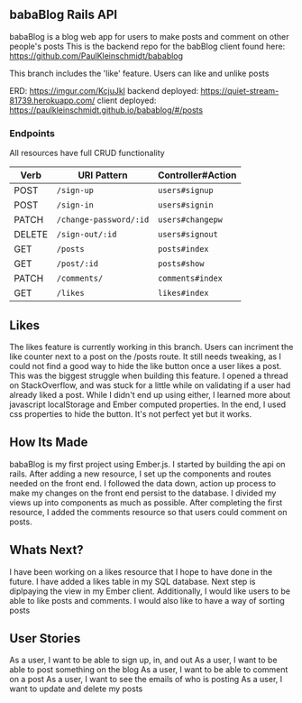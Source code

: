 ## babaBlog Rails API
babaBlog is a blog web app for users to make posts and comment on other people's posts
This is the backend repo for the babBlog client found here:
https://github.com/PaulKleinschmidt/babablog

This branch includes the 'like' feature. Users can like and unlike posts

ERD: https://imgur.com/KcjuJkl
backend deployed: https://quiet-stream-81739.herokuapp.com/
client deployed: https://paulkleinschmidt.github.io/babablog/#/posts

### Endpoints

All resources have full CRUD functionality

| Verb   | URI Pattern            | Controller#Action |
|--------|------------------------|-------------------|
| POST   | `/sign-up`             | `users#signup`    |
| POST   | `/sign-in`             | `users#signin`    |
| PATCH  | `/change-password/:id` | `users#changepw`  |
| DELETE | `/sign-out/:id`        | `users#signout`   |
| GET    | `/posts`               | `posts#index`     |
| GET    | `/post/:id`            | `posts#show`      |
| PATCH  | `/comments/`           | `comments#index`  |
| GET    | `/likes`               |  `likes#index`    |



## Likes

The likes feature is currently working in this branch. Users can incriment the like counter next to a post on the /posts route. It still needs tweaking, as I could not find a good way to hide the like button once a user likes a post. This was the biggest struggle when building this feature. I opened a thread on StackOverflow, and was stuck for a little while on validating if a user had already liked a post. While I didn't end up using either, I learned more about javascript localStorage and Ember computed properties. In the end, I used css properties to hide the button. It's not perfect yet but it works.

## How Its Made

babaBlog is my first project using Ember.js. I started by building the api on rails. After adding a new resource, I set up the components and routes needed on the front end. I followed the data down, action up process to make my changes on the front end persist to the database. I divided my views up into components as much as possible. After completing the first resource, I added the comments resource so that users could comment on posts.

## Whats Next?

I have been working on a likes resource that I hope to have done in the future. I have added a likes table in my SQL database. Next step is diplpaying the view in my Ember client. Additionally, I would like users to be able to like posts and comments. I would also like to have a way of sorting posts

## User Stories

As a user, I want to be able to sign up, in, and out
As a user, I want to be able to post something on the blog
As a user, I want to be able to comment on a post
As a user, I want to see the emails of who is posting
As a user, I want to update and delete my posts
